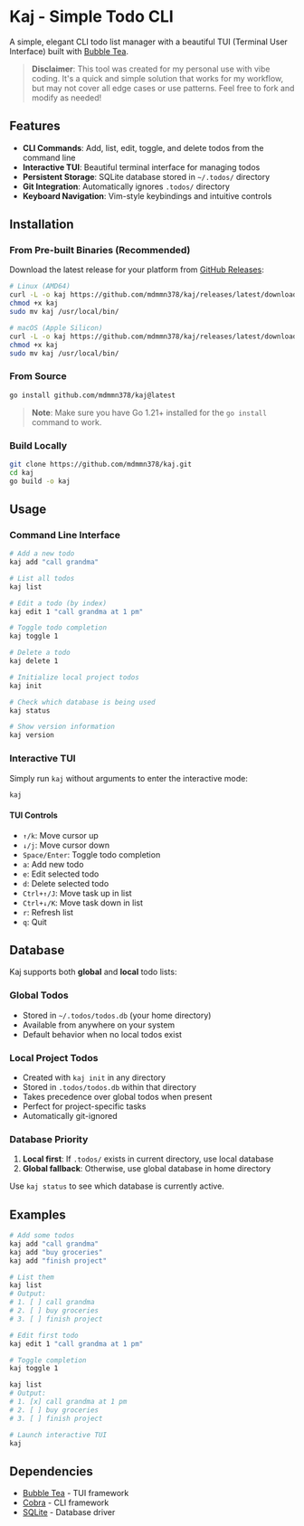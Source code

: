 # Kaj - Simple Todo CLI

A simple, elegant CLI todo list manager with a beautiful TUI (Terminal User Interface) built with [Bubble Tea](https://github.com/charmbracelet/bubbletea).

> **Disclaimer**: This tool was created for my personal use with vibe coding. It's a quick and simple solution that works for my workflow, but may not cover all edge cases or use patterns. Feel free to fork and modify as needed!

## Features

- **CLI Commands**: Add, list, edit, toggle, and delete todos from the command line
- **Interactive TUI**: Beautiful terminal interface for managing todos
- **Persistent Storage**: SQLite database stored in `~/.todos/` directory
- **Git Integration**: Automatically ignores `.todos/` directory
- **Keyboard Navigation**: Vim-style keybindings and intuitive controls

## Installation

### From Pre-built Binaries (Recommended)

Download the latest release for your platform from [GitHub Releases](https://github.com/mdmmn378/kaj/releases):

```bash
# Linux (AMD64)
curl -L -o kaj https://github.com/mdmmn378/kaj/releases/latest/download/kaj-linux-amd64
chmod +x kaj
sudo mv kaj /usr/local/bin/

# macOS (Apple Silicon)
curl -L -o kaj https://github.com/mdmmn378/kaj/releases/latest/download/kaj-darwin-arm64
chmod +x kaj
sudo mv kaj /usr/local/bin/
```

### From Source

```bash
go install github.com/mdmmn378/kaj@latest
```

> **Note**: Make sure you have Go 1.21+ installed for the `go install` command to work.

### Build Locally

```bash
git clone https://github.com/mdmmn378/kaj.git
cd kaj
go build -o kaj
```

## Usage

### Command Line Interface

```bash
# Add a new todo
kaj add "call grandma"

# List all todos
kaj list

# Edit a todo (by index)
kaj edit 1 "call grandma at 1 pm"

# Toggle todo completion
kaj toggle 1

# Delete a todo
kaj delete 1

# Initialize local project todos
kaj init

# Check which database is being used
kaj status

# Show version information
kaj version
```

### Interactive TUI

Simply run `kaj` without arguments to enter the interactive mode:

```bash
kaj
```

#### TUI Controls

- `↑/k`: Move cursor up
- `↓/j`: Move cursor down
- `Space/Enter`: Toggle todo completion
- `a`: Add new todo
- `e`: Edit selected todo
- `d`: Delete selected todo
- `Ctrl+↑/J`: Move task up in list
- `Ctrl+↓/K`: Move task down in list
- `r`: Refresh list
- `q`: Quit

## Database

Kaj supports both **global** and **local** todo lists:

### Global Todos

- Stored in `~/.todos/todos.db` (your home directory)
- Available from anywhere on your system
- Default behavior when no local todos exist

### Local Project Todos

- Created with `kaj init` in any directory
- Stored in `.todos/todos.db` within that directory
- Takes precedence over global todos when present
- Perfect for project-specific tasks
- Automatically git-ignored

### Database Priority

1. **Local first**: If `.todos/` exists in current directory, use local database
2. **Global fallback**: Otherwise, use global database in home directory

Use `kaj status` to see which database is currently active.

## Examples

```bash
# Add some todos
kaj add "call grandma"
kaj add "buy groceries"
kaj add "finish project"

# List them
kaj list
# Output:
# 1. [ ] call grandma
# 2. [ ] buy groceries
# 3. [ ] finish project

# Edit first todo
kaj edit 1 "call grandma at 1 pm"

# Toggle completion
kaj toggle 1

kaj list
# Output:
# 1. [x] call grandma at 1 pm
# 2. [ ] buy groceries
# 3. [ ] finish project

# Launch interactive TUI
kaj
```

## Dependencies

- [Bubble Tea](https://github.com/charmbracelet/bubbletea) - TUI framework
- [Cobra](https://github.com/spf13/cobra) - CLI framework
- [SQLite](https://github.com/mattn/go-sqlite3) - Database driver
